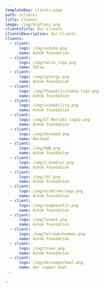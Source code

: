 ```yaml
---
templateKey: clients-page
path: /clients
title: Clients
image: /img/OrgTrans.png
clientsTitle: Our Clients
clientsDescription: Our Clients
clients:
  - client:
      logo: /img/ashoka.png
      name: Ashok Foundation
  - client:
      logo: /img/Volvo_logo.png
      name: Volvo
  - client:
      logo: /img/synergy.png
      name: Ashok Foundation
  - client:
      logo: /img/Thepublicsradio-logo.png
      name: Ashok Foundation
  - client:
      logo: /img/ivymobility.png
      name: Ashok Foundation
  - client:
      logo: /img/ET Marlabs Logo2.png
      name: Ashok Foundation
  - client:
      logo: /img/bestmed.png
      name: Bestmed
  - client:
      logo: /img/EWB.png
      name: Ashok Foundation
  - client:
      logo: /img/i-enabler.png
      name: Ashok Foundation
  - client:
      logo: /img/ihf.png
      name: Ashok Foundation
  - client:
      logo: /img/mindtree-logo.png
      name: Ashok Foundation
  - client:
      logo: /img/reapbenefit.png
      name: Ashok Foundation
  - client:
      logo: /img/tavant.png
      name: Ashok Foundation
  - client:
      logo: /img/terredeshommes.png
      name: Ashok Foundation
  - client:
      logo: /img/trees.png
      name: Ashok Foundation
  - client:
      logo: /img/dercopperbowl.png
      name: der copper bowl
---
```

\-
